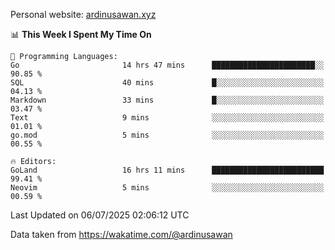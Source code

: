 Personal website: [ardinusawan.xyz](https://ardinusawan.xyz)

<!--START_SECTION:waka-->
📊 **This Week I Spent My Time On** 

```text
💬 Programming Languages: 
Go                       14 hrs 47 mins      ███████████████████████░░   90.85 % 
SQL                      40 mins             █░░░░░░░░░░░░░░░░░░░░░░░░   04.13 % 
Markdown                 33 mins             █░░░░░░░░░░░░░░░░░░░░░░░░   03.47 % 
Text                     9 mins              ░░░░░░░░░░░░░░░░░░░░░░░░░   01.01 % 
go.mod                   5 mins              ░░░░░░░░░░░░░░░░░░░░░░░░░   00.55 % 

🔥 Editors: 
GoLand                   16 hrs 11 mins      █████████████████████████   99.41 % 
Neovim                   5 mins              ░░░░░░░░░░░░░░░░░░░░░░░░░   00.59 % 
```


 Last Updated on 06/07/2025 02:06:12 UTC
<!--END_SECTION:waka-->
Data taken from https://wakatime.com/@ardinusawan
